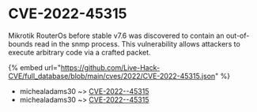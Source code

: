 # CVE-2022-45315

Mikrotik RouterOs before stable v7.6 was discovered to contain an out-of-bounds read in the snmp process. This vulnerability allows attackers to execute arbitrary code via a crafted packet.

{% embed url="https://github.com/Live-Hack-CVE/full_database/blob/main/cves/2022/CVE-2022-45315.json" %}


* michealadams30 ~> [CVE-2022--45315](https://www.alice-snow.ru/2022/database/cve-2022-45315/cve-2022--45315-michealadams30)
* michealadams30 ~> [CVE-2022--45315](https://www.alice-snow.ru/2022/database/cve-2022-45315/cve-2022--45315-michealadams30)